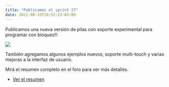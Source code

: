 ```yaml
---
title: "Publicamos el sprint 27"
date: 2021-08-15T19:52:23-03:00
---
```


Publicamos una nueva versión de pilas con soporte
experimental para programar con bloques!!:

![](/noticias/sprint-27.jpg)

También agregamos algunos ejemplos nuevos, soporte
multi-touch y varias mejoras a la interfaz de usuario.

Mirá el resumen completo en el foro para ver más detalles.

- [Ver el resumen](https://foro.pilas-engine.com.ar/t/resumen-del-sprint-27/2228)

